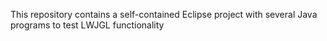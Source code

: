 This repository contains a self-contained Eclipse project with several Java programs to test LWJGL functionality